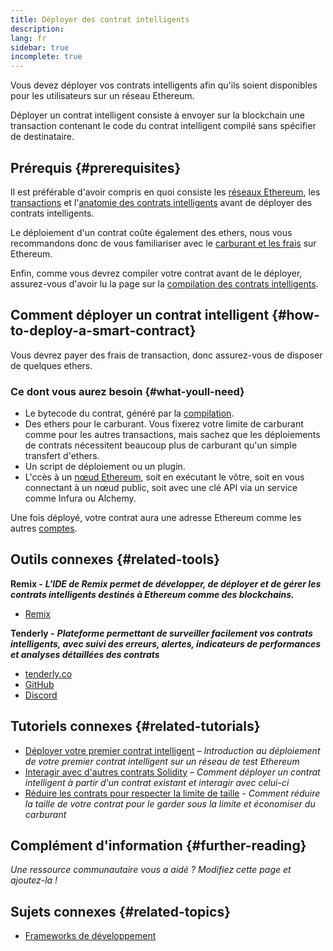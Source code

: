```yaml
---
title: Déployer des contrat intelligents
description:
lang: fr
sidebar: true
incomplete: true
---
```


Vous devez déployer vos contrats intelligents afin qu'ils soient disponibles pour les utilisateurs sur un réseau Ethereum.

Déployer un contrat intelligent consiste à envoyer sur la blockchain une transaction contenant le code du contrat intelligent compilé sans spécifier de destinataire.

## Prérequis {#prerequisites}

Il est préférable d'avoir compris en quoi consiste les [réseaux Ethereum](/developers/docs/networks/), les [transactions](/developers/docs/transactions/) et l'[anatomie des contrats intelligents](/developers/docs/smart-contracts/anatomy/) avant de déployer des contrats intelligents.

Le déploiement d'un contrat coûte également des ethers, nous vous recommandons donc de vous familiariser avec le [carburant et les frais](/developers/docs/gas/) sur Ethereum.

Enfin, comme vous devrez compiler votre contrat avant de le déployer, assurez-vous d'avoir lu la page sur la [compilation des contrats intelligents](/developers/docs/smart-contracts/compiling/).

## Comment déployer un contrat intelligent {#how-to-deploy-a-smart-contract}

Vous devrez payer des frais de transaction, donc assurez-vous de disposer de quelques ethers.

### Ce dont vous aurez besoin {#what-youll-need}

- Le bytecode du contrat, généré par la [compilation](/developers/docs/smart-contracts/compiling/).
- Des ethers pour le carburant. Vous fixerez votre limite de carburant comme pour les autres transactions, mais sachez que les déploiements de contrats nécessitent beaucoup plus de carburant qu'un simple transfert d'ethers.
- Un script de déploiement ou un plugin.
- L'ccès à un [nœud Ethereum](/developers/docs/nodes-and-clients/), soit en exécutant le vôtre, soit en vous connectant à un nœud public, soit avec une clé API via un service comme Infura ou Alchemy.

<!-- TODO Elaborate on options: e.g. run a node, use a node as a service etc. -->

<!-- TODO! -->
<!-- ### Steps to deploy a smart contract -->

Une fois déployé, votre contrat aura une adresse Ethereum comme les autres [comptes](/developers/docs/accounts/).

## Outils connexes {#related-tools}

**Remix -** **_L'IDE de Remix permet de développer, de déployer et de gérer les contrats intelligents destinés à Ethereum comme des blockchains._**

- [Remix](https://remix.ethereum.org)

**Tenderly -** **_Plateforme permettant de surveiller facilement vos contrats intelligents, avec suivi des erreurs, alertes, indicateurs de performances et analyses détaillées des contrats_**

- [tenderly.co](https://tenderly.co/)
- [GitHub](https://github.com/Tenderly)
- [Discord](https://discord.gg/eCWjuvt)

## Tutoriels connexes {#related-tutorials}

- [Déployer votre premier contrat intelligent](/developers/tutorials/deploying-your-first-smart-contract/) _– Introduction au déploiement de votre premier contrat intelligent sur un réseau de test Ethereum_
- [Interagir avec d'autres contrats Solidity](/developers/tutorials/interact-with-other-contracts-from-solidity/) _– Comment déployer un contrat intelligent à partir d'un contrat existant et interagir avec celui-ci_
- [Réduire les contrats pour respecter la limite de taille](/developers/tutorials/downsizing-contracts-to-fight-the-contract-size-limit/) _- Comment réduire la taille de votre contrat pour le garder sous la limite et économiser du carburant_

## Complément d'information {#further-reading}

_Une ressource communautaire vous a aidé ? Modifiez cette page et ajoutez-la !_

## Sujets connexes {#related-topics}

- [Frameworks de développement](/en/developers/docs/frameworks/)
